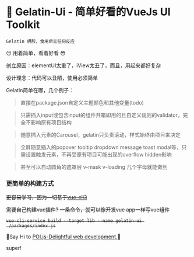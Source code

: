 # :pill: Gelatin-Ui - 简单好看的VueJs UI Toolkit

`Gelatin 明胶，食用后无任何反应`

:pensive: 用着简单，看着好看 :flushed:

创立原因：elementUI太重了，iView太丑了，而且，用起来都好复杂

设计理念：代码可以丑陋，使用必须简单

Gelatin简单在哪，几个例子：

> 直接在package.json自定义主题颜色和其他变量(todo)

> 只需插入input或包含input的组件开箱即用的且自定义规则的validator，完全不影响原有项目结构

> 随意插入元素的Carousel，gelatin只负责滚动，样式始终由项目来决定

> 全屏随意插入的popover tooltip dropdown message toast modal等，只需设置触发元素，不再受原有项目可能出现的overflow hidden影响

> 甚至可以自动圆角的遮罩层 v-mask v-loading 几个字母就能做到

### 更简单的构建方式

~~更容易学习，因为一切基于[vue-cli3](https://cli.vuejs.org/)~~

~~需要自己构建vue插件? 一条命令，就可以像开发vue app一样写vue组件~~

~~`vue-cli-service build --target lib --name gelatin-ui ./packages/index.js`~~

🥂Say Hi to [POI.js-Delightful web development.](https://poi.js.org/)🥂

super!

